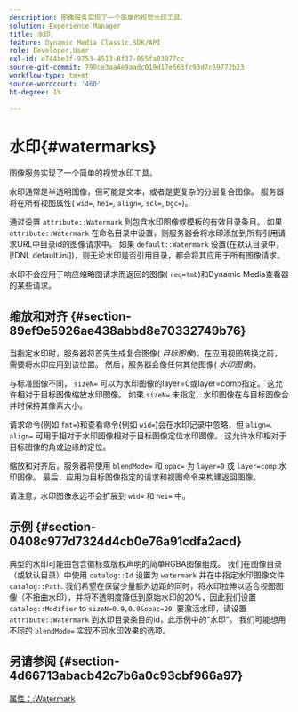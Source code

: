 ```yaml
---
description: 图像服务实现了一个简单的视觉水印工具。
solution: Experience Manager
title: 水印
feature: Dynamic Media Classic,SDK/API
role: Developer,User
exl-id: e744be3f-9753-4513-8f37-055fa03077cc
source-git-commit: 790ce3aa4e9aadc019d17e663fc93d7c69772b23
workflow-type: tm+mt
source-wordcount: '460'
ht-degree: 1%

---
```


# 水印{#watermarks}

图像服务实现了一个简单的视觉水印工具。

水印通常是半透明图像，但可能是文本，或者是更复杂的分层复合图像。 服务器将在所有视图属性( `wid=`, `hei=`, `align=`, `scl=`, `bgc=`)。

通过设置 `attribute::Watermark` 到包含水印图像或模板的有效目录条目。 如果 `attribute::Watermark` 在命名目录中设置，则服务器会将水印添加到所有引用请求URL中目录id的图像请求中。 如果 `default::Watermark` 设置(在默认目录中， [!DNL default.ini])，则无论水印是否引用目录，都会将其应用于所有图像请求。

水印不会应用于响应缩略图请求而返回的图像( `req=tmb`)和Dynamic Media查看器的某些请求。

## 缩放和对齐 {#section-89ef9e5926ae438abbd8e70332749b76}

当指定水印时，服务器将首先生成复合图像( *目标图像*)，在应用视图转换之前，需要将水印应用到该位置。 然后，服务器会像任何其他图像( *水印图像*)。

与标准图像不同， `sizeN=` 可以为水印图像的layer=0或layer=comp指定。 这允许相对于目标图像缩放水印图像。 如果 `sizeN=` 未指定，水印图像在与目标图像合并时保持其像素大小。

请求命令(例如 `fmt=`)和查看命令(例如 `wid=`)会在水印记录中忽略，但 `align=`. `align=` 可用于相对于水印图像相对于目标图像定位水印图像。 这允许水印相对于目标图像的角或边缘的定位。

缩放和对齐后，服务器将使用 `blendMode=` 和 `opac=` 为 `layer=0` 或 `layer=comp` 水印图像。 最后，应用为目标图像指定的请求和视图命令来构建返回图像。

请注意，水印图像永远不会扩展到 `wid=` 和 `hei=` 中。

## 示例 {#section-0408c977d7324d4cb0e76a91cdfa2acd}

典型的水印可能由包含徽标或版权声明的简单RGBA图像组成。 我们在图像目录（或默认目录）中使用 `catalog::Id` 设置为 `watermark` 并在中指定水印图像文件 `catalog::Path`. 我们希望在保留少量额外边距的同时，将水印拉伸以适合视图图像（不扭曲水印），并将不透明度降低到原始水印的20%，因此我们设置 `catalog::Modifier` to `sizeN=0.9,0.9&opac=20`. 要激活水印，请设置 `attribute::Watermark` 到水印目录条目的id，此示例中的“水印”。 我们可能想用不同的 `blendMode=` 实现不同水印效果的选项。

## 另请参阅 {#section-4d66713abacb42c7b6a0c93cbf966a97}

[属性：:Watermark](../../../../../is-api/image-catalog/image-serving-api-ref/c-image-catalog-reference/c-attributes-reference/r-watermark.md#reference-942b50acb2dd43a5ae498dc41ea9ac9b)
